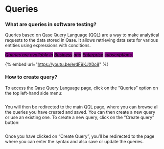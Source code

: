 # Queries

### What are queries in software testing?

Queries based on Qase Query Language (QQL) are a way to make analytical requests to the data stored in Qase. It allows retrieving data sets for various entities using expressions with conditions.

_<mark style="background-color:purple;">Queries are available in</mark>_ [_<mark style="background-color:purple;">Business</mark>_](https://help.qase.io/en/articles/5563727-business-plan) _<mark style="background-color:purple;">and</mark>_ [_<mark style="background-color:purple;">Enterprise</mark>_](https://help.qase.io/en/articles/6640055-enterprise-plan) _<mark style="background-color:purple;">subscriptions.</mark>_

{% embed url="https://youtu.be/erdF9KJX0o8" %}

### How to create query?

To access the Qase Query Language page, click on the “Queries” option on the top left-hand side menu:

<figure><img src="https://qase.intercom-attachments-7.com/i/o/597187385/6c5b3b90a7a4358da8f223bd/0qG7dQi3tFvVVyzE7D0W7eHWScBZKsbV7DwhgD8RwZPTITEwqNOt0eVILLKNUuiXyfat9-8PcoQXHcDOeDRsR_Ed0esTH2DT4Z8soCXK9uyUsrhcdacaJbmi23PQqj6IuhZVfgPDbyFjCp1UUn-HXgUJv2c7CsKZnhr8lzwCsUDAYWfW9Y3nCL44Dw" alt=""><figcaption></figcaption></figure>

You will then be redirected to the main QQL page, where you can browse all the queries you have created and saved. You can then create a new query or use an existing one. To create a new query, click on the “Create query” button:

<figure><img src="https://qase.intercom-attachments-7.com/i/o/597187395/5e7ee838dad27b51200e7b27/OPFXUVSen4lQ2sn3-GpssCJxTOWyqUhrUC6S1mntRowVYhYdRR-3TmUpbSFbJlhMvjQW9FfDpsBGTAlcHCXfk3d_bPE2jy3OcuyRmGa_m1yLeRR8ezTs7LdgXNmzeyCmaD7ifdd31Cc9Ufp0ZT8985_XNpeJLEcu_2csThETbK6qWz2hgb87_UryZA" alt=""><figcaption></figcaption></figure>

Once you have clicked on “Create Query”, you’ll be redirected to the page where you can enter the syntax and also save or update the queries.

<figure><img src="https://qase.intercom-attachments-7.com/i/o/597187408/c04640d386d2247a5ef307e0/cOcNgILVsVto8Cl4Vn8hdc1M80cQxiw_7QckIhbFRObN9UMMIHkxdT7ZSnGhnTLdRYCM4VHXH1Xw_sYJlTrcFsn6cf3XRmwIj0pFY4dYFZBZl-GAcWhj1hl2h0KS6w1doDQTqyV9DbWaLw98NvTYHsOqaz7_Bw0UPFz6cMkqbV5H51T6sg0Zhkyoow" alt=""><figcaption></figcaption></figure>
